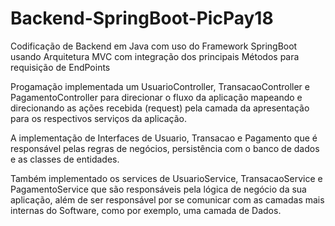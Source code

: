 # Backend-SpringBoot-PicPay18
Codificação de Backend em Java com uso do Framework SpringBoot usando Arquitetura MVC com integração dos principais Métodos para requisição de EndPoints

Progamação implementada um UsuarioController, TransacaoController e PagamentoController para direcionar o fluxo da aplicação mapeando e direcionando as ações recebida (request) pela camada da apresentação para os respectivos serviços da aplicação.

A implementação de Interfaces de Usuario, Transacao e Pagamento que é responsável pelas regras de negócios, persistência com o banco de dados e as classes de entidades.

Também implementado os services de UsuarioService, TransacaoService e PagamentoService que são responsáveis pela lógica de negócio da sua aplicação, além de ser responsável por se comunicar com as camadas mais internas do Software, como por exemplo, uma camada de Dados.
